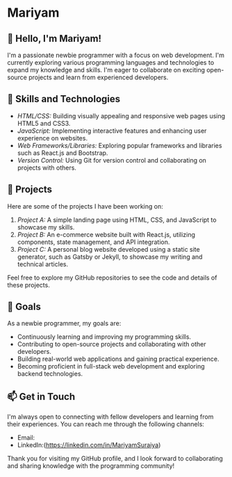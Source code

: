 # Mariyam

## 👋 Hello, I'm Mariyam!

I'm a passionate newbie programmer with a focus on web development. I'm currently exploring various programming languages and technologies to expand my knowledge and skills. I'm eager to collaborate on exciting open-source projects and learn from experienced developers.

## 🌱 Skills and Technologies

- *HTML/CSS:* Building visually appealing and responsive web pages using HTML5 and CSS3.
- *JavaScript:* Implementing interactive features and enhancing user experience on websites.
- *Web Frameworks/Libraries:* Exploring popular frameworks and libraries such as React.js and Bootstrap.
- *Version Control:* Using Git for version control and collaborating on projects with others.

## 💼 Projects

Here are some of the projects I have been working on:

1. *Project A:* A simple landing page using HTML, CSS, and JavaScript to showcase my skills.
2. *Project B:* An e-commerce website built with React.js, utilizing components, state management, and API integration.
3. *Project C:* A personal blog website developed using a static site generator, such as Gatsby or Jekyll, to showcase my writing and technical articles.

Feel free to explore my GitHub repositories to see the code and details of these projects.

## 🎯 Goals

As a newbie programmer, my goals are:

- Continuously learning and improving my programming skills.
- Contributing to open-source projects and collaborating with other developers.
- Building real-world web applications and gaining practical experience.
- Becoming proficient in full-stack web development and exploring backend technologies.

## 📫 Get in Touch

I'm always open to connecting with fellow developers and learning from their experiences. You can reach me through the following channels:

- Email: [](mailto:your-email@example.com)
- LinkedIn:(https://linkedin.com/in/MariyamSuraiya)

Thank you for visiting my GitHub profile, and I look forward to collaborating and sharing knowledge with the programming community!

